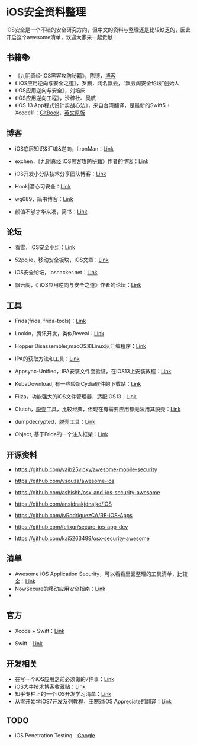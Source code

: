 # iOS安全资料整理



iOS安全是一个不错的安全研究方向，但中文的资料与整理还是比较缺乏的，因此开启这个awesome清单，欢迎大家来一起贡献！



## 书籍📚

- 《九阴真经·iOS黑客攻防秘籍》，陈德，[博客](https://www.exchen.net/)
- 《 iOS应用逆向与安全之道》，罗巍，网名飘云，“飘云阁安全论坛”创始人
- 《iOS应用逆向与安全》，刘培庆
- 《iOS应用逆向工程》，沙梓社、吴航
- 《iOS 13 App程式设计实战心法》，来自台湾翻译，是最新的Swift5 + Xcode11：[GitBook](https://www.appcoda.com.tw/learnswift/get-started.html)，[英文原版](https://www.appcoda.com/learnswift/get-started.html)

## 博客

- iOS底层知识&汇编&逆向，IIronMan：[Link](https://www.jianshu.com/nb/25543579)

- exchen，《九阴真经 iOS黑客攻防秘籍》作者的博客：[Link](https://www.exchen.net/)

- iOS开发小分队技术分享团队博客：[Link](http://justdoios.club/)

- Hook|潜心习安全：[Link](https://gloxec.github.io/)

- wg689，简书博客：[Link](https://www.jianshu.com/u/e03c395306c5)

- 颜值不够才华来凑，简书：[Link](https://www.jianshu.com/u/ff864c7a8f24)



## 论坛

- 看雪，iOS安全小组：[Link](https://bbs.pediy.com/thread-212685.htm)
- 52pojie，移动安全板块，iOS文章：[Link](https://www.52pojie.cn/forum.php?mod=forumdisplay&fid=65&filter=typeid&typeid=195)

- iOS安全论坛，ioshacker.net：[Link](https://www.ioshacker.net/forum-38-1.html)
- 飘云阁，《 iOS应用逆向与安全之道》作者的论坛：[Link](https://www.chinapyg.com/thread-135989-1-1.html)



## 工具

- Frida(frida, frida-tools)：[Link](https://frida.re/)

- Lookin，腾讯开发，类似Reveal：[Link](https://lookin.work/)

- Hopper Disassembler,macOS和Linux反汇编程序：[Link](https://www.hopperapp.com/)

- IPA的获取方法和工具：[Link](https://www.jianshu.com/p/73e65b0a9b86)

- Appsync-Unified，IPA安装文件面验证，在iOS13上安装教程：[Link](https://kubadownload.com/news/appsync-unified)

- KubaDownload, 有一些较新Cydia软件的下载站：[Link](https://kubadownload.com/)

- Filza，功能强大的iOS文件管理器，适配iOS13：[Link](https://kubadownload.com/news/filza-file-manager)

- Clutch，[脱壳](https://www.jianshu.com/p/79d2d9f3958c)工具，比较经典，但现在有需要应用都无法用其脱壳：[Link](https://github.com/KJCracks/Clutch)

- dumpdecrypted，脱壳工具：[Link](https://github.com/stefanesser/dumpdecrypted/)

- Object,  基于Frida的一个注入框架：[Link](https://github.com/sensepost/objection)

  

## 开源资料

- https://github.com/vaib25vicky/awesome-mobile-security

- https://github.com/vsouza/awesome-ios

- https://github.com/ashishb/osx-and-ios-security-awesome
- https://github.com/ansjdnakjdnajkd/iOS
- https://github.com/ivRodriguezCA/RE-iOS-Apps
- https://github.com/felixgr/secure-ios-app-dev
- https://github.com/kai5263499/osx-security-awesome





## 清单

- Awesome iOS Application Security，可以看看里面整理的工具清单，比较全：[Link](https://enciphers.com/awesome-ios-application-security/)
- NowSecure的移动应用安全指南：[Link](https://books.nowsecure.com/secure-mobile-development/en/android/use-broadcasts-carefully.html)
- 



## 官方

- Xcode + Swift：[Link](https://developer.apple.com/swift/resources/)

- Swift：[Link](https://developer.apple.com/videos/developer-tools/swift/)

  





## 开发相关

- 在写一个iOS应用之前必须做的7件事：[Link]()
- iOS大牛技术博客收藏贴：[Link](https://www.jianshu.com/p/c55c6b30ef28)
- 知乎专栏上的一个iOS开发学习清单：[Link](https://zhuanlan.zhihu.com/p/53217607)
- 从零开始学iOS7开发系列教程，王寒对iOS Appreciate的翻译：[Link](https://zhuanlan.zhihu.com/p/19652676)



## TODO

- iOS Penetration Testing：[Google](https://www.google.com/search?sxsrf=ALeKk02TTUXqUJzUP1Q6hwYBk5JEFdE6eA%3A1582972724188&source=hp&ei=ND9aXrqRCLXLmAWYgJxo&q=ios+penetration+testing&oq=iOS+pene&gs_l=psy-ab.3.0.0l7j0i22i30l3.596.2175..4044...1.0..0.559.2170.0j7j4-1j1......0....1..gws-wiz.......35i39j0i67j0i131j0i20i263j0i203.Iyfm2VOKTPE)